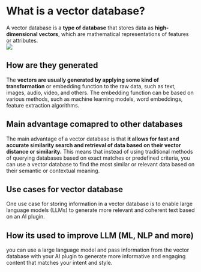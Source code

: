 # What is a vector database?
A vector database is a **type of database** that stores data as **high-dimensional vectors**, which are mathematical representations of features or attributes.   
![](https://ibb.co/Xjsf3dT)
## How are they generated
 The **vectors are usually generated by applying some kind of transformation** or embedding function to the raw data, such as text, images, audio, video, and others. The embedding function can be based on various methods, such as machine learning models, word embeddings, feature extraction algorithms.

## Main advantage comapred to other databases
The main advantage of a vector database is that **it allows for fast and accurate similarity search and retrieval of data based on their vector distance or similarity.** This means that instead of using traditional methods of querying databases based on exact matches or predefined criteria, you can use a vector database to find the most similar or relevant data based on their semantic or contextual meaning.

## Use cases for vector database
One use case for storing information in a vector database is to enable large language models (LLMs) to generate more relevant and coherent text based on an AI plugin.

## How its used to improve LLM (ML, NLP and more)
you can use a large language model and pass information from the vector database with your AI plugin to generate more informative and engaging content that matches your intent and style.